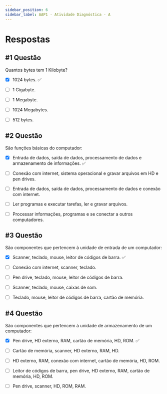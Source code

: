 ```yaml
---
sidebar_position: 6
sidebar_label: AAP1 - Atividade Diagnóstica - A
---
```


# Respostas



## #1 Questão

  


Quantos bytes tem 1 Kilobyte?

  

- [x] 1024 bytes. ✅

- [ ] 1 Gigabyte.

- [ ] 1 Megabyte.

- [ ] 1024 Megabytes.

- [ ] 512 bytes.



## #2 Questão

  


São funções básicas do computador:
  

- [x] Entrada de dados, saída de dados, processamento de dados e armazenamento de informações. ✅

- [ ] Conexão com internet, sistema operacional e gravar arquivos em HD e pen drives.

- [ ] Entrada de dados, saída de dados, processamento de dados e conexão com internet.

- [ ] Ler programas e executar tarefas, ler e gravar arquivos.

- [ ] Processar informações, programas e se conectar a outros computadores.



## #3 Questão

  


São componentes que pertencem à unidade de entrada de um computador:
  

- [x] Scanner, teclado, mouse, leitor de códigos de barra. ✅

- [ ] Conexão com internet, scanner, teclado.

- [ ] Pen drive, teclado, mouse, leitor de códigos de barra.

- [ ] Scanner, teclado, mouse, caixas de som.

- [ ] Teclado, mouse, leitor de códigos de barra, cartão de memória.



## #4 Questão

  


São componentes que pertencem à unidade de armazenamento de um computador:

  

- [x] Pen drive, HD externo, RAM, cartão de memória, HD, ROM. ✅

- [ ] Cartão de memória, scanner, HD externo, RAM, HD.

- [ ] HD externo, RAM, conexão com internet, cartão de memória, HD, ROM.

- [ ] Leitor de códigos de barra, pen drive, HD externo, RAM, cartão de memória, HD, ROM.

- [ ] Pen drive, scanner, HD, ROM, RAM.
